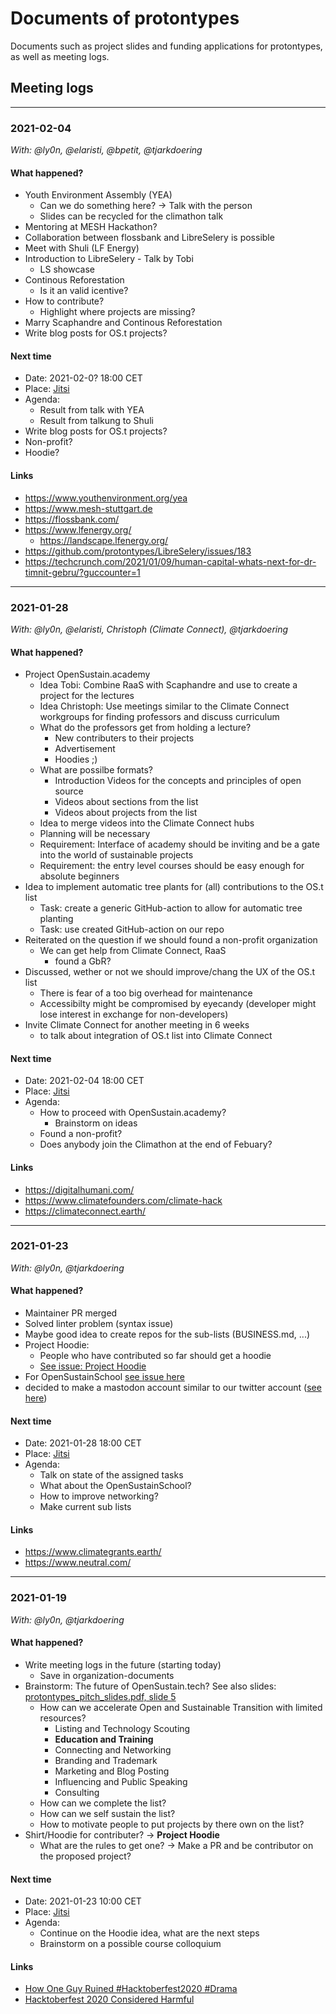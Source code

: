 # Documents of protontypes

Documents such as project slides and funding applications for protontypes, as well as meeting logs.

## Meeting logs

---
### 2021-02-04
_With: @ly0n, @elaristi, @bpetit, @tjarkdoering_

#### What happened?

* Youth Environment Assembly (YEA)
  * Can we do something here? -> Talk with the person
  * Slides can be recycled for the climathon talk
* Mentoring at MESH Hackathon?
* Collaboration between flossbank and LibreSelery is possible
* Meet with Shuli (LF Energy)
* Introduction to LibreSelery - Talk by Tobi
  * LS showcase
* Continous Reforestation
  * Is it an valid icentive?
* How to contribute?
  * Highlight where projects are missing?
* Marry Scaphandre and Continous Reforestation
* Write blog posts for OS.t projects?

#### Next time
* Date: 2021-02-0? 18:00 CET
* Place: [Jitsi](https://meet.jit.si/protontypes)
* Agenda:
  * Result from talk with YEA
  * Result from talkung to Shuli
* Write blog posts for OS.t projects?
* Non-profit?
* Hoodie?

#### Links
* https://www.youthenvironment.org/yea
* https://www.mesh-stuttgart.de
* https://flossbank.com/
* https://www.lfenergy.org/
  * https://landscape.lfenergy.org/
* https://github.com/protontypes/LibreSelery/issues/183
* https://techcrunch.com/2021/01/09/human-capital-whats-next-for-dr-timnit-gebru/?guccounter=1

---
### 2021-01-28
_With: @ly0n, @elaristi, Christoph (Climate Connect), @tjarkdoering_

#### What happened?
* Project OpenSustain.academy
  * Idea Tobi: Combine RaaS with Scaphandre and use to create a project for the lectures
  * Idea Christoph: Use meetings similar to the Climate Connect workgroups for finding professors and discuss curriculum
  * What do the professors get from holding a lecture?
    * New contributers to their projects
	* Advertisement
	* Hoodies ;)
  * What are possilbe formats?
    * Introduction Videos for the concepts and principles of open source
	* Videos about sections from the list
	* Videos about projects from the list
  * Idea to merge videos into the Climate Connect hubs
  * Planning will be necessary
  * Requirement: Interface of academy should be inviting and be a gate into the world of sustainable projects
  * Requirement: the entry level courses should be easy enough for absolute beginners
* Idea to implement automatic tree plants for (all) contributions to the OS.t list
  * Task: create a generic GitHub-action to allow for automatic tree planting
  * Task: use created GitHub-action on our repo
* Reiterated on the question if we should found a non-profit organization
  * We can get help from Climate Connect, RaaS
    * found a GbR?
* Discussed, wether or not we should improve/chang the UX of the OS.t list
  * There is fear of a too big overhead for maintenance
  * Accessibilty might be compromised by eyecandy (developer might lose interest in exchange for non-developers)
* Invite Climate Connect for another meeting in 6 weeks
  * to talk about integration of OS.t list into Climate Connect

#### Next time
* Date: 2021-02-04 18:00 CET
* Place: [Jitsi](https://meet.jit.si/protontypes)
* Agenda:
  * How to proceed with OpenSustain.academy?
    * Brainstorm on ideas
  * Found a non-profit? 
  * Does anybody join the Climathon at the end of Febuary?

#### Links
* https://digitalhumani.com/
* https://www.climatefounders.com/climate-hack
* https://climateconnect.earth/

---
### 2021-01-23
_With: @ly0n, @tjarkdoering_

#### What happened?
* Maintainer PR merged
* Solved linter problem (syntax issue)
* Maybe good idea to create repos for the sub-lists (BUSINESS.md, ...) 
* Project Hoodie:
  * People who have contributed so far should get a hoodie
  * [See issue: Project Hoodie](https://github.com/protontypes/open-sustainable-technology/issues/54)
* For OpenSustainSchool [see issue here](https://github.com/protontypes/open-sustainable-technology/issues/56)
* decided to make a mastodon account similar to our twitter account ([see here](https://github.com/protontypes/open-sustainable-technology/issues/55))

#### Next time
* Date: 2021-01-28 18:00 CET
* Place: [Jitsi](https://meet.jit.si/protontypes)
* Agenda:
  * Talk on state of the assigned tasks
  * What about the OpenSustainSchool?
  * How to improve networking?
  * Make current sub lists 

#### Links
* https://www.climategrants.earth/
* https://www.neutral.com/

---
### 2021-01-19
_With: @ly0n, @tjarkdoering_

#### What happened?

* Write meeting logs in the future (starting today)
  * Save in organization-documents
* Brainstorm: The future of OpenSustain.tech? See also slides: [protontypes_pitch_slides.pdf, slide 5](https://github.com/protontypes/organization-documents/blob/master/slides/protontypes_pitch_slides.pdf)
  * How can we accelerate Open and Sustainable Transition with limited resources? 
    * Listing and Technology Scouting
    * **Education and Training**
    * Connecting and Networking
    * Branding and Trademark
    * Marketing and Blog Posting
    * Influencing and Public Speaking
    * Consulting
  * How can we complete the list?
  * How can we self sustain the list?
  * How to motivate people to put projects by there own on the list?
* Shirt/Hoodie for contributer? -> **Project Hoodie**
  * What are the rules to get one? -> Make a PR and be contributor on the proposed project?
  

#### Next time
* Date: 2021-01-23 10:00 CET
* Place: [Jitsi](https://meet.jit.si/protontypes)
* Agenda:
  * Continue on the Hoodie idea, what are the next steps
  * Brainstorm on a possible course colloquium

#### Links
* [How One Guy Ruined #Hacktoberfest2020 #Drama](https://joel.net/how-one-guy-ruined-hacktoberfest2020-drama)
* [Hacktoberfest 2020 Considered Harmful ](https://www.i-programmer.info/news/136-open-source/14049-hacktoberfest-2020-considered-harmful.html)
